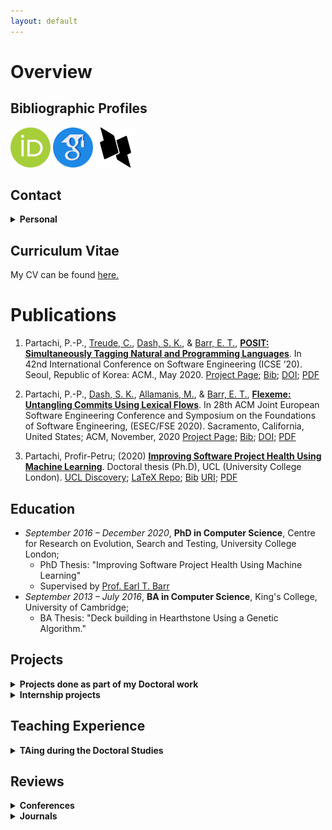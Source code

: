 ```yaml
---
layout: default
---
```

# Overview
## Bibliographic Profiles

[<img src="./logos/orcid.svg" alt="orcID" style="width:64px;height:64px;"/>](https://orcid.org/0000-0003-4940-6864)
[<img src="./logos/google-scholar.png" alt="Google Scholar" style="width:64px;height:64px;"/>](https://scholar.google.com/citations?user=e-q46I0AAAAJ)
[<img src="./logos/dblp.png" alt="dblp" style="width:64px;height:64px;"/>](https://dblp.org/pid/276/3593.html)

## Contact

<details>
<summary><b>Personal</b></summary>
E-mail: me\[at\]partachi.com

<a href="https://www.linkedin.com/in/pp-partachi/"><img src="./logos/linkedin.png" alt="LinkedIn" style="width:64px;height:64px;"/></a>
<a href="https://github.com/PPPI"><img src="./logos/GitHub.png" alt="GitHub" style="width:64px;height:64px;"/></a>
</details>

## Curriculum Vitae
My CV can be found [here.](./partachipp_cv.pdf)

# Publications

1. Partachi, P.-P., [Treude, C.](https://ctreude.ca), [Dash, S. K.](https://santanu.uk/), & [Barr, E. T.](https://earlbarr.com/), [**POSIT: Simultaneously Tagging Natural and Programming Languages**](./papers/posit.pdf). In 42nd International Conference on Software Engineering (ICSE ’20). Seoul, Republic of Korea: ACM., May 2020. [Project Page](https://www.partachi.com/POSIT); [Bib](./bibs/posit.bib); [DOI](https://doi.org/10.1145/3377811.3380440); [PDF](./papers/posit.pdf)

1. Partachi, P.-P., [Dash, S. K.](https://santanu.uk/), [Allamanis, M.](https://miltos.allamanis.com/), & [Barr, E. T.](https://earlbarr.com/), [**Flexeme: Untangling Commits Using Lexical Flows**](./papers/untangle.pdf). In 28th ACM Joint European Software Engineering Conference and Symposium on the Foundations of Software Engineering, (ESEC/FSE 2020). Sacramento, California, United States; ACM, November, 2020 [Project Page](https://www.partachi.com/Flexeme); [Bib](./bibs/flexeme.bib); [DOI](https://doi.org/10.1145/3368089.3409693); [PDF](./papers/untangle.pdf)

1.  Partachi, Profir-Petru; (2020) [**Improving Software Project Health Using Machine Learning**](./papers/thesis.pdf). Doctoral thesis (Ph.D), UCL (University College London). [UCL Discovery](https://discovery.ucl.ac.uk/id/eprint/10116742/); [LaTeX Repo](https://github.com/PPPI/PhDThesis); [Bib](./bibs/thesis.bib) [URI](https://discovery.ucl.ac.uk/id/eprint/10116742); [PDF](./papers/thesis.pdf)

## Education

+ _September 2016 – December 2020_, **PhD in Computer Science**, Centre for Research on Evolution, Search and Testing, University College London;
  - PhD Thesis: "Improving Software Project Health Using Machine Learning"
  - Supervised by [Prof. Earl T. Barr](http://earlbarr.com/)
+ _September 2013 – July 2016_, **BA in Computer Science**, King's College, University of Cambridge;
  - BA Thesis: "Deck building in Hearthstone Using a Genetic Algorithm."

## Projects
<details>
<summary><b>Projects done as part of my Doctoral work</b></summary>

<ol>
  <li> Aide-memoire: A tool to link issues and pull-requests in an online fashion by predicting which issues (PRs) relate to other PRs (issues). It makes use of a Mondrian Forest model that should be trained on a project before it can make predictions. It is composed of a backend (<a href="https://github.com/PPPI/a-m">GitHub Link</a>) and a Chrome plug-in tointerface with the backend (<a href="https://github.com/PPPI/am-chrome">GitHub Link</a>)</li>
  <li> POSIT: A tool that makes use of a CRF-biLSTM model to segment and tag text that mixes English and code snippets. It was trained on a combination of C code and StackOverflow. <a href="https://www.partachi.com/POSIT">Project Page</a></li>
  <li> Flexeme: A tool that untangles commits into atomic patches using graph kernel similarity and agglomerative clustering. It was validated on an artificial corpus of tangled commits for 9 C# projects. <a href="https://www.partachi.com/Flexeme">Project Page</a></li>
</ol>

</details>
<details>
<summary><b>Internship projects</b></summary>

<ol>
  <li> Graph-kernel based detection of anomalous events in spatio-temporal data: anomalies are points are those that stay closely together for abnormal lengths of time or disperse suddenly. This work was done as part of an internship at the National Institute of Informatics in Tokyo, JP, under the careful supervision of <a href="https://mahito.info/index_e.html">Asoc. Prof. Mahito Sugiyama</a>.</li>
</ol>
</details>

## Teaching Experience
<details>
<summary><b>TAing during the Doctoral Studies</b></summary>

<ul>
  <li>COMPM203 Verification and Validation; January 2020 – July 2020</br>
    <ul>
      <li>Leading problem based workshops, assisting exam setting, and exam marking</li>
    </ul>
  <li>COMP103P Applied Software Development; January 2018 – April 2018</br>
    <ul>
      <li>Laboratory Supervisor and Group Project Supervisor</li>
    </ul>
  <li>COMPM203 Verification and Validation; January 2018 – April 2018</br>
    <ul>
      <li>Coursework writing and marking</li>
    </ul>
  <li>COMP213P Systems Engineering; October 2017 – April 2018</br>
    <ul>
      <li>Group Project Supervisor</li>
    </ul>
</ul>

</details>

## Reviews

<details>
<summary><b>Conferences</b></summary>

<ul>
  <li> Sub-reviewing for ISSTA 2021</li>
  <li> Program Committee member for the Mining Challenge at MSR 2021</li>
  <li> Sub-reviewing for SANER 2021</li>
  <li> Sub-reviewing for ICSE 2021</li>
  <li> Sub-reviewing Registered Studies for ICSME 2020</li>
  <li> Sub-reviewing for ASE 2020</li>
  <li> Sub-reviewing for MSR 2020</li>
  <li> Sub-reviewing for FSE 2019</li>
  <li> Sub-reviewing for ISSTA 2019</li>
  <li> Sub-reviewing for ASE 2018</li>
  <li> Sub-reviewing for ECOOP 2018</li>
  <li> Sub-reviewing for ISSTA 2018</li>
  <li> Sub-reviewing for MSR 2017</li>
</ul>

</details>
<details>
<summary><b>Journals</b></summary>

<ul>
  <li> Reviewing for TOSEM 2022</li>
  <li> Reviewing for JSS 2022</li>
  <li> Reviewing for JSS 2021</li>
  <li> Reviewing for EMSE 2021</li>
  <li> Reviewing for MTAP 2020</li>
  <li> Sub-reviewing for EAAI 2020</li>
  <li> Sub-reviewing for TSE 2017</li>
</ul>

</details>